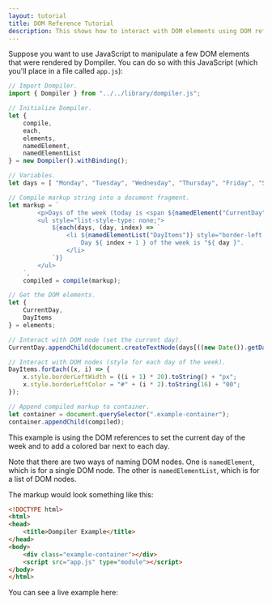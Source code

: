 ```yaml
---
layout: tutorial
title: DOM Reference Tutorial
description: This shows how to interact with DOM elements using DOM references.
---
```


<link rel="stylesheet" href="/assets/css/tutorial.css" />

Suppose you want to use JavaScript to manipulate a few DOM elements that were rendered by Dompiler. You can do so with this JavaScript (which you'll place in a file called `app.js`):

```javascript
// Import Dompiler.
import { Dompiler } from "../../library/dompiler.js";

// Initialize Dompiler.
let {
    compile,
    each,
    elements,
    namedElement,
    namedElementList
} = new Dompiler().withBinding();

// Variables.
let days = [ "Monday", "Tuesday", "Wednesday", "Thursday", "Friday", "Saturday", "Sunday" ];

// Compile markup string into a document fragment.
let markup = `
        <p>Days of the week (today is <span ${namedElement("CurrentDay")}></span>):</p>
        <ul style="list-style-type: none;">
            ${each(days, (day, index) => `
                <li ${namedElementList("DayItems")} style="border-left: 0 solid black">
                    Day ${ index + 1 } of the week is "${ day }".
                </li>
            `)}
        </ul>
    `,
    compiled = compile(markup);

// Get the DOM elements.
let {
    CurrentDay,
    DayItems
} = elements;

// Interact with DOM node (set the current day).
CurrentDay.appendChild(document.createTextNode(days[((new Date()).getDay() + 6) % 7]));

// Interact with DOM nodes (style for each day of the week).
DayItems.forEach((x, i) => {
    x.style.borderLeftWidth = ((i + 1) * 20).toString() + "px";
    x.style.borderLeftColor = "#" + (i * 2).toString(16) + "00";
});

// Append compiled markup to container.
let container = document.querySelector(".example-container");
container.appendChild(compiled);
```

This example is using the DOM references to set the current day of the week and to add a colored bar next to each day.

Note that there are two ways of naming DOM nodes. One is `namedElement`, which is for a single DOM node. The other is `namedElementList`, which is for a list of DOM nodes.

The markup would look something like this:

```html
<!DOCTYPE html>
<html>
<head>
    <title>Dompiler Example</title>
</head>
<body>
    <div class="example-container"></div>
    <script src="app.js" type="module"></script>
</body>
</html>
```

You can see a live example here:

<div class="example-container"></div>
<script src="app.js" type="module"></script>